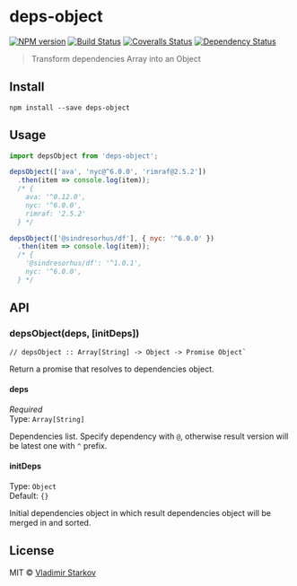 # deps-object

[![NPM version][npm-image]][npm-url]
[![Build Status][travis-image]][travis-url]
[![Coveralls Status][coveralls-image]][coveralls-url]
[![Dependency Status][depstat-image]][depstat-url]

> Transform dependencies Array into an Object

## Install

    npm install --save deps-object

## Usage

```js
import depsObject from 'deps-object';

depsObject(['ava', 'nyc@^6.0.0', 'rimraf@2.5.2'])
  .then(item => console.log(item));
  /* {
    ava: '^0.12.0',
    nyc: '^6.0.0',
    rimraf: '2.5.2'
  } */

depsObject(['@sindresorhus/df'], { nyc: '^6.0.0' })
  .then(item => console.log(item));
  /* {
    '@sindresorhus/df': '^1.0.1',
    nyc: '^6.0.0',
  } */
```

## API

### depsObject(deps, [initDeps])

    // depsObject :: Array[String] -> Object -> Promise Object`

Return a promise that resolves to dependencies object.

#### deps

*Required*  
Type: `Array[String]`

Dependencies list. Specify dependency with `@`, otherwise result version will be latest one with `^` prefix.

#### initDeps

Type: `Object`  
Default: `{}`

Initial dependencies object in which result dependencies object will be merged in and sorted.


## License

MIT © [Vladimir Starkov](https://iamstarkov.com)

[npm-url]: https://npmjs.org/package/deps-object
[npm-image]: https://img.shields.io/npm/v/deps-object.svg?style=flat-square

[travis-url]: https://travis-ci.org/iamstarkov/deps-object
[travis-image]: https://img.shields.io/travis/iamstarkov/deps-object.svg?style=flat-square

[coveralls-url]: https://coveralls.io/r/iamstarkov/deps-object
[coveralls-image]: https://img.shields.io/coveralls/iamstarkov/deps-object.svg?style=flat-square

[depstat-url]: https://david-dm.org/iamstarkov/deps-object
[depstat-image]: https://david-dm.org/iamstarkov/deps-object.svg?style=flat-square
